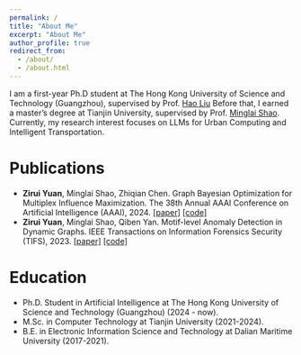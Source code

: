 ```yaml
---
permalink: /
title: "About Me"
excerpt: "About Me"
author_profile: true
redirect_from: 
  - /about/
  - /about.html
---
```


I am a first-year Ph.D student at The Hong Kong University of Science and Technology (Guangzhou), supervised by Prof. [Hao Liu](https://raymondhliu.github.io/)
Before that, I earned a master’s degree at Tianjin University, supervised by Prof. [Minglai Shao](https://shaoml114.github.io/). 
Currently, my research interest focuses on LLMs for Urban Computing and Intelligent Transportation.


Publications
======
+ **Zirui Yuan**, Minglai Shao, Zhiqian Chen. Graph Bayesian Optimization for Multiplex Influence Maximization. The 38th Annual AAAI Conference on Artificial Intelligence (AAAI), 2024. [[paper]](https://ojs.aaai.org/index.php/AAAI/article/view/30255) [[code]](https://github.com/zirui-yuan/GBIM)
+ **Zirui Yuan**, Minglai Shao, Qiben Yan. Motif-level Anomaly Detection in Dynamic Graphs. IEEE Transactions on Information Forensics Security (TIFS), 2023.
 [[paper]](https://ieeexplore.ieee.org/document/10115014) [[code]](https://github.com/zirui-yuan/MADG)

Education
======
+ Ph.D. Student in Artificial Intelligence at The Hong Kong University of Science and Technology (Guangzhou) (2024 - now).
+ M.Sc. in Computer Technology at Tianjin University (2021-2024).
+ B.E. in Electronic Information Science and Technology at Dalian Maritime University (2017-2021).



